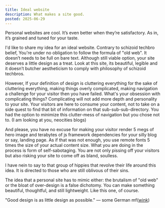```yaml
---
title: Ideal website
description: What makes a site good.
posted: 2025-06-29
---
```

 
Personal websites are cool. It’s even better when they’re satisfactory. As in, it’s grained and tuned for your taste. 

I'd like to share my idea for an ideal website. Contrary to schizoid techbro belief, You're under no obligation to follow the formula of "old web". It doesn’t needs to be full on bare text. Although still viable option, your site  deserves a little design as a treat. Look at this site, its beautiful, legible and it doesn’t butcher aestheticism to comply with philosophy of schizoid techbros. 

However, If your definition of design is cluttering everything for the sake of cluttering everything, making things overly complicated, making navigation a challenge for your visitor then you have failed. What's  your obsession with complicating things? Complicating will not add more depth and personality to your site. Your visitors are here to consume your content, not to take on a side quest to find that bit of information on that sub-sub-sub-directory. You had the option to minimize this clutter-mess of navigation but you chose not to. (I am looking at you, neocities blogs) 

And please, you have no excuse for making your visitor render 5 megs of hero image and terabytes of js framework dependencies for your silly blog or say, landing page. As if that was not enough, you use remote fonts 5 times the size of your actual content size. What you are doing in the process is form of self-sabotaging. You are not only pissing off your visitors but also risking your site to come off as bland, soulless. 

I have nein to say to that group of hippies that revolve their life around this idea. It is directed to those who are still oblivous of their sins.

The idea that a personal site has to mimic either: the brutalism of "old web" or the bloat of over-design is a false dichotomy. You can make something beautiful, thoughtful, and still lightweight. Like this one, of course.

"Good design is as little design as possible." 
— some German mf(<a href="https://motherfuckingwebsite.com" target="_blank">wink</a>)
